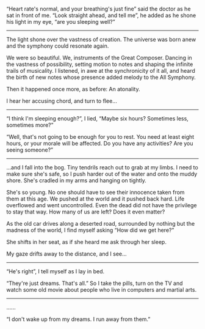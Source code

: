 “Heart rate's normal, and your breathing's just fine” said the doctor as he sat in front of me. “Look straight ahead, and tell me”, he added as he shone his light in my eye, “are you sleeping well?”

---

The light shone over the vastness of creation. The universe was born anew and the symphony could resonate again.

We were so beautiful. We, instruments of the Great Composer. Dancing in the vastness of possibility, setting motion to notes and shaping the infinite trails of musicality. I listened, in awe at the synchronicity of it all, and heard the birth of new notes whose presence added melody to the All Symphony.

Then it happened once more, as before: An atonality.

I hear her accusing chord, and turn to flee...

---

“I think I'm sleeping enough?”, I lied, “Maybe six hours? Sometimes less, sometimes more?”

“Well, that's not going to be enough for you to rest. You need at least eight hours, or your morale will be affected. Do you have any activities? Are you seeing someone?”

---

...and I fall into the bog. Tiny tendrils reach out to grab at my limbs. I need to make sure she's safe, so I push harder out of the water and onto the muddy shore. She's cradled in my arms and hanging on tightly.

She's so young. No one should have to see their innocence taken from them at this age. We pushed at the world and it pushed back hard. Life overflowed and went uncontrolled. Even the dead did not have the privilege to stay that way. How many of us are left? Does it even matter?

As the old car drives along a deserted road, surrounded by nothing but the madness of the world, I find myself asking “How did we get here?”

She shifts in her seat, as if she heard me ask through her sleep.

My gaze drifts away to the distance, and I see...

---

“He's right”, I tell myself as I lay in bed.

“They're just dreams. That's all.” So I take the pills, turn on the TV and watch some old movie about people who live in computers and martial arts.

---

......

“I don't wake up from my dreams. I run away from them.”
